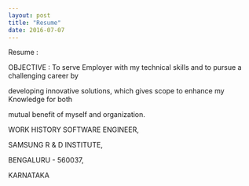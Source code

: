```yaml
---
layout: post
title: "Resume"
date: 2016-07-07
---
```


Resume :

OBJECTIVE : To serve Employer with my technical skills and to pursue a challenging career by

developing innovative solutions, which gives scope to enhance my Knowledge for both

mutual benefit of myself and organization.

WORK HISTORY SOFTWARE ENGINEER,

SAMSUNG R &amp; D INSTITUTE,

BENGALURU - 560037,

KARNATAKA

